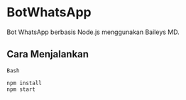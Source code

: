 # BotWhatsApp

Bot WhatsApp berbasis Node.js menggunakan Baileys MD.

## Cara Menjalankan

`Bash`
```
npm install
npm start
```
